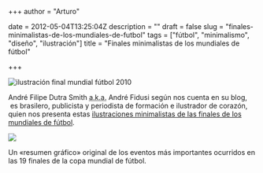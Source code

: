 +++
author = "Arturo"

date = 2012-05-04T13:25:04Z
description = ""
draft = false
slug = "finales-minimalistas-de-los-mundiales-de-futbol"
tags = ["fútbol", "minimalismo", "diseño", "ilustración"]
title = "Finales minimalistas de los mundiales de fútbol"

+++


![ilustración final mundial fútbol 2010](/content/images/2016/06/2010.jpg)

André Filipe Dutra Smith <acronym title="Also Known As - También conocido como" lang="en">a.k.a.</acronym> André Fidusi según nos cuenta en su blog,  es brasilero, publicista y periodista de formación e ilustrador de corazón, quien nos presenta estas [ilustraciones minimalistas de las finales de los mundiales de fútbol](https://andrefidusi.com/2012/04/14/a-historia-minimalista-das-copas-do-mundo/).

![](/content/images/2016/06/2006.jpg)

Un «resumen gráfico» original de los eventos más importantes ocurridos en las 19 finales de la copa mundial de fútbol.
